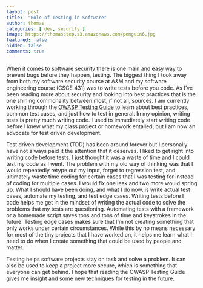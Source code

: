 ```yaml
---
layout: post
title:  "Role of Testing in Software"
author: thomas
categories: [ dev, security ]
image: https://thomasstep.s3.amazonaws.com/penguin6.jpg
featured: false
hidden: false
comments: true
---
```

When it comes to software security there is one main and easy way to prevent bugs before they happen, testing. The biggest thing I took away from both my software security course at A&M and my software engineering course (CSCE 431) was to write tests before you code. As I’ve been reading more about security and looking into best practices that is the one shining commonality between most, if not all, sources. I am currently working through the [OWASP Testing Guide](https://www.owasp.org/images/1/19/OTGv4.pdf) to learn about best practices, common test cases, and just how to test in general. In my opinion, writing tests is pretty much writing code. I used to immediately start writing code before I knew what my class project or homework entailed, but I am now an advocate for test driven development.

Test driven development (TDD) has been around forever but I personally have not always paid it the attention that it deserves. I liked to get right into writing code before tests. I just thought it was a waste of time and I could test my code as I went. The problem with my old way of thinking was that I would repeatedly retype out my input, forget to regression test, and ultimately waste time coding for certain cases that I was testing for instead of coding for multiple cases. I would fix one leak and two more would spring up. What I should have been doing, and what I do now, is write actual test cases, automate my testing, and test edge cases. Writing tests before I code helps me get in the mindset of writing the actual code to solve the problems that my tests are questioning. Automating tests with a framework or a homemade script saves tons and tons of time and keystrokes in the future. Testing edge cases makes sure that I'm not creating something that only works under certain circumstances. While this by no means necessary for most of the tiny projects that I have worked on, it helps me learn what I need to do when I create something that could be used by people and matter.

Testing helps software projects stay on task and solve a problem. It can also be used to keep a project more secure, which is something that everyone can get behind. I hope that reading the OWASP Testing Guide gives me insight and some new techniques for testing in the future.
